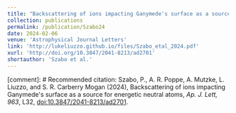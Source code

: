 ```yaml
---
title: "Backscattering of ions impacting Ganymede's surface as a source for energetic neutral atoms"
collection: publications
permalink: /publication/Szabo24
date: 2024-02-06
venue: 'Astrophysical Journal Letters'
link: 'http://lukeliuzzo.github.io/files/Szabo_etal_2024.pdf'
xurl: 'http://doi.org/10.3847/2041-8213/ad2701'
shortauthor: 'Szabo et al.'
---
```


[comment]: # Recommended citation: Szabo, P., A. R. Poppe, A. Mutzke, L. Liuzzo, and S. R. Carberry Mogan (2024), Backscattering of ions impacting Ganymede's surface as a source for energetic neutral atoms, <i>Ap. J. Lett, 963</i>, L32, [doi:10.3847/2041-8213/ad2701](https://doi.org/10.3847/2041-8213/ad2701).
